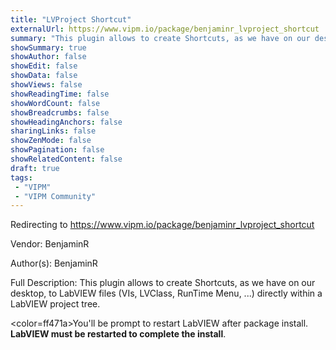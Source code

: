 ```yaml
---
title: "LVProject Shortcut"
externalUrl: https://www.vipm.io/package/benjaminr_lvproject_shortcut
summary: "This plugin allows to create Shortcuts, as we have on our desktop, to LabVIEW files (VIs, LVClass, RunTime Menu, ...) directly within a LabVIEW project tree."
showSummary: true
showAuthor: false
showEdit: false
showData: false
showViews: false
showReadingTime: false
showWordCount: false
showBreadcrumbs: false
showHeadingAnchors: false
sharingLinks: false
showZenMode: false
showPagination: false
showRelatedContent: false
draft: true
tags:
 - "VIPM"
 - "VIPM Community"
---
```


Redirecting to https://www.vipm.io/package/benjaminr_lvproject_shortcut

Vendor: BenjaminR

Author(s): BenjaminR
 
Full Description:
This plugin allows to create Shortcuts, as we have on our desktop, to LabVIEW files (VIs, LVClass, RunTime Menu, ...) directly within a LabVIEW project tree. 

<color=ff471a>You'll be prompt to restart LabVIEW after package install. **LabVIEW must be restarted to complete the install**.</color>